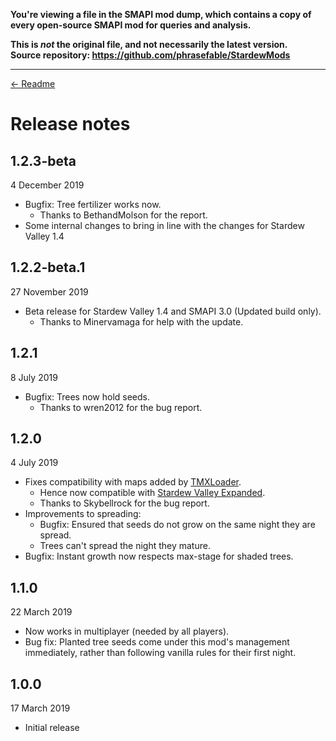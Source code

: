 **You're viewing a file in the SMAPI mod dump, which contains a copy of every open-source SMAPI mod
for queries and analysis.**

**This is _not_ the original file, and not necessarily the latest version.**  
**Source repository: https://github.com/phrasefable/StardewMods**

----

[← Readme](README.md)

# Release notes

## 1.2.3-beta
4 December 2019

* Bugfix: Tree fertilizer works now.
  * Thanks to BethandMolson for the report.
* Some internal changes to bring in line with the changes for Stardew Valley 1.4

## 1.2.2-beta.1
27 November 2019

* Beta release for Stardew Valley 1.4 and SMAPI 3.0 (Updated build only).
  * Thanks to Minervamaga for help with the update.


## 1.2.1
8 July 2019

* Bugfix: Trees now hold seeds.
  * Thanks to wren2012 for the bug report.


## 1.2.0
4 July 2019

* Fixes compatibility with maps added by [TMXLoader](https://www.nexusmods.com/stardewvalley/mods/1820).
  * Hence now compatible with [Stardew Valley Expanded](https://www.nexusmods.com/stardewvalley/mods/3753).
  * Thanks to Skybellrock for the bug report.
* Improvements to spreading:
  * Bugfix: Ensured that seeds do not grow on the same night they are spread.
  * Trees can't spread the night they mature.
* Bugfix: Instant growth now respects max-stage for shaded trees.


## 1.1.0
22 March 2019

* Now works in multiplayer (needed by all players).
* Bug fix: Planted tree seeds come under this mod's management immediately, rather than following vanilla rules for their first night.


## 1.0.0
17 March 2019

* Initial release
